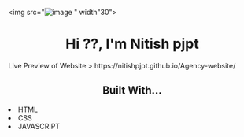  <img src="![image](https://github.com/nitishpjpt/Agency-website/assets/116824310/e4b87a5f-f6a0-412d-b678-a60ae4e3f375)
" width"30">

<h1 align="center">Hi ??, I'm Nitish pjpt</h1>
Live Preview of Website > https://nitishpjpt.github.io/Agency-website/


<h2 align="center">Built With...</h2>
<li>HTML</li>
<li>CSS</li>
<li>JAVASCRIPT</li>

   
